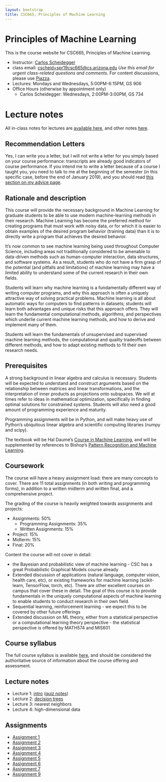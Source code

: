 ```yaml
---
layout: bootstrap
title: CSC665, Principles of Machine Learning
---
```


# Principles of Machine Learning

This is the course website for CSC665, Principles of Machine Learning.

* Instructor: [Carlos Scheidegger](http://cscheid.net)
* class email:
  [cscheid+spr19csc665@cs.arizona.edu](mailto:cscheid+spr19csc665@cs.arizona.edu)
  *Use this email for urgent class-related questions and
  comments*. For content
  discussions, please use [Piazza](https://piazza.com/class/jqoc49p9xsb2us).
* Lectures: Mondays and Wednesdays, 5:00PM-6:15PM, GS 906
* Office Hours (otherwise by appointment only)
  * Carlos Scheidegger: Wednesdays, 2:00PM-3:00PM, GS 734
  
# Lecture notes

All in-class notes for lectures are [available here](lectures/notes/index.html), and other notes [here](lectures/index.html).

## Recommendation Letters

Yes, I can write you a letter, but I will not write a letter for you
simply based on your course performance: transcripts are already good
indicators of course performance. If you intend me to write a letter
because of a course I taught you, you need to talk to me at the
beginning of the semester (in this specific case, before the end of
January 2019), and you should read [this section on my advice
page](/advice/students.html#recommendation-letters).

## Rationale and description

This course will provide the necessary background in Machine Learning
for graduate students to be able to use modern machine-learning
methods in their research. Machine Learning has become the preferred
method for creating programs that must work with noisy data, or for
which it is easier to obtain examples of the desired program behavior
(training data) than it is to directly write a program that achieves
the desired behavior.

It’s now common to see machine learning being used throughout Computer
Science, including areas not traditionally considered to be amenable
to data-driven methods such as human-computer interaction, data
structures, and software systems. As a result, students who do not
have a firm grasp of the potential (and pitfalls and limitations) of
machine learning may have a limited ability to understand some of the
current research in their own fields.

Students will learn why machine learning is a fundamentally different
way of writing computer programs, and why this approach is often a
uniquely attractive way of solving practical problems. Machine
learning is all about automatic ways for computers to find patterns in
datasets; students will learn both advantages and unique risks that
this approach offers. They will learn the fundamental computational
methods, algorithms, and perspectives which underlie current machine
learning methods, and how to derive and implement many of them.

Students will learn the fundamentals of unsupervised and supervised
machine learning methods, the computational and quality tradeoffs
between different methods, and how to adapt existing methods to fit
their own research needs.

## Prerequisites

A strong background in linear algebra and calculus is
necessary. Students will be expected to understand and construct
arguments based on the relationship between matrices and linear
transformations, and the interpretation of inner products as
projections onto subspaces. We will at times refer to ideas in
mathematical optimization, specifically in finding optimal solutions
for constrained systems. Students will also need a good amount of
programming experience and maturity.

Programming assignments will be in Python, and will make heavy use of
Python’s ubiquitous linear algebra and scientific computing libraries
(numpy and scipy).

The textbook will be Hal Daumé’s [Course in Machine Learning](http://ciml.info), and will be supplemented by references to Bishop’s
[Pattern Recognition and Machine Learning](https://www.amazon.com/Pattern-Recognition-Learning-Information-Statistics/dp/0387310738).

## Coursework

The course will have a heavy assignment load: there are many concepts to cover. There are 11 total assignments (in both writing and programming forms), in addition to a written midterm and written final, and a comprehensive project.

The grading of the course is heavily weighted towards assignments and projects:

* Assignments: 50%
  * Programming Assignments: 35%
  * Written Assignments: 15%
* Project: 15%
* Midterm: 15%
* Final: 20%

Content the course will not cover in detail:

* the Bayesian and probabilistic view of machine learning - CSC has a great Probabilistic Graphical Models course already
* Extended discussion of applications (natural language, computer vision, health care, etc), or existing frameworks for machine learning (scikit-learn, TensorFlow, torch, etc). There are other excellent courses on campus that cover these in detail. The goal of this course is to provide fundamentals in the uniquely computational aspects of machine learning to enable students to conduct research in their own field.
* Sequential learning, reinforcement learning - we expect this to be covered by other future offerings
* Extended discussion on ML theory, either from a statistical perspective or a computational learning theory perspective - the statistical perspective is offered by MATH574 and MIS601


## Course syllabus

The full course syllabus is available [here](syllabus.html), and should
be considered the authoritative source of information about the course
offering and assessment.


## Lecture notes

* Lecture 1: [intro](lectures/lecture-1.html) ([quiz notes](lectures/lecture-1-quiz-notes.pdf))
* Lecture 2: [decision trees](lectures/decision-trees.html)
* Lecture 3: nearest neighbors
* Lecture 4: high-dimensional data

## Assignments

* [Assignment 1](assignments/assignment-1.html)
* [Assignment 2](assignments/assignment-2.html)
* [Assignment 3](assignments/assignment-3.html)
* [Assignment 4](assignments/assignment-4.html)
* [Assignment 5](assignments/assignment-5.html)
* [Assignment 6](assignments/assignment-6.html)
* [Assignment 7](assignments/assignment-7.html)
* [Assignment 9](assignments/assignment-9.html)
